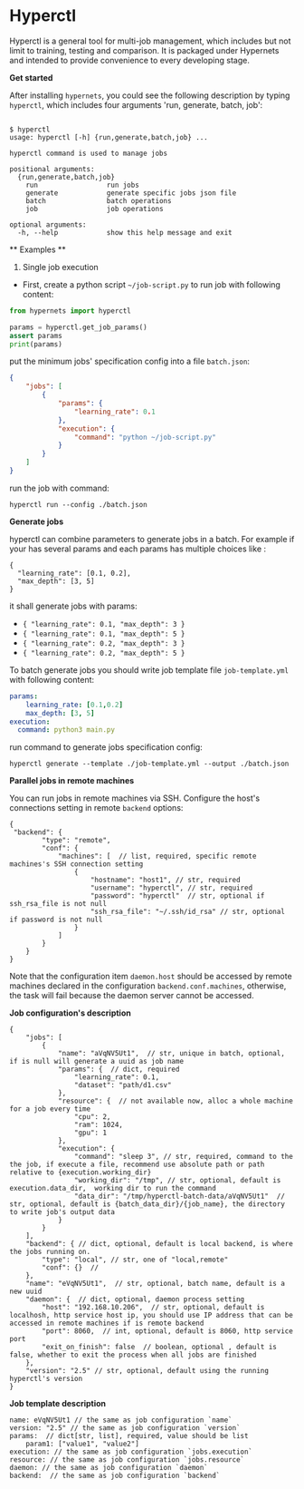 # Hyperctl

Hyperctl is a general tool for multi-job management, which includes but not limit to training, testing and comparison. It is packaged under Hypernets and intended to provide convenience to every developing stage. 


**Get started**

After installing `hypernets`, you could see the following description by typing `hyperctl`, which includes four arguments 'run, generate, batch, job':
```shell

$ hyperctl
usage: hyperctl [-h] {run,generate,batch,job} ...

hyperctl command is used to manage jobs

positional arguments:
  {run,generate,batch,job}
    run                 run jobs
    generate            generate specific jobs json file
    batch               batch operations
    job                 job operations

optional arguments:
  -h, --help            show this help message and exit

```

** Examples **

1. Single job execution

- First, create a python script `~/job-script.py` to run job with following content:
```python
from hypernets import hyperctl

params = hyperctl.get_job_params()
assert params
print(params)
```

put the minimum jobs' specification config into a file `batch.json`:
```json
{
    "jobs": [
        {
            "params": {
                "learning_rate": 0.1
            },
            "execution": {
                "command": "python ~/job-script.py"
            }
        }
    ]
}
```

run the job with command:
```shell
hyperctl run --config ./batch.json
```

**Generate jobs**

hyperctl can combine parameters to generate jobs in a batch. For example if your has several params and each params has 
multiple choices like :
```shell
{
  "learning_rate": [0.1, 0.2],
  "max_depth": [3, 5]
}
```
it shall generate jobs with params:
- `{ "learning_rate": 0.1, "max_depth": 3 }`
- `{ "learning_rate": 0.1, "max_depth": 5 }`
- `{ "learning_rate": 0.2, "max_depth": 3 }`
- `{ "learning_rate": 0.2, "max_depth": 5 }`

To batch generate jobs you should write job template file `job-template.yml` with following content:

```yaml
params:
    learning_rate: [0.1,0.2]
    max_depth: [3, 5]
execution:
  command: python3 main.py
```

run command to generate jobs specification config:
```shell
hyperctl generate --template ./job-template.yml --output ./batch.json
```

**Parallel jobs in remote machines**

You can run jobs in remote machines via SSH. Configure the host's connections setting in remote `backend` options:
```
{
 "backend": {
        "type": "remote",
        "conf": {
            "machines": [  // list, required, specific remote machines's SSH connection setting 
                {
                    "hostname": "host1", // str, required
                    "username": "hyperctl", // str, required
                    "password": "hyperctl"  // str, optional if ssh_rsa_file is not null
                    "ssh_rsa_file": "~/.ssh/id_rsa" // str, optional if password is not null
                }
            ]
        }
    }
}
```

Note that the configuration item `daemon.host` should be accessed by remote machines declared in the configuration `backend.conf.machines`,
otherwise, the task will fail because the daemon server cannot be accessed.


**Job configuration's description**
```
{
    "jobs": [
        {
            "name": "aVqNV5Ut1",  // str, unique in batch, optional, if is null will generate a uuid as job name
            "params": {  // dict, required
                "learning_rate": 0.1,
                "dataset": "path/d1.csv"
            },
            "resource": {  // not available now, alloc a whole machine for a job every time
                "cpu": 2,
                "ram": 1024,
                "gpu": 1
            },
            "execution": {
                "command": "sleep 3", // str, required, command to the the job, if execute a file, recommend use absolute path or path relative to {execution.working_dir}
                "working_dir": "/tmp", // str, optional, default is execution.data_dir,  working dir to run the command
                "data_dir": "/tmp/hyperctl-batch-data/aVqNV5Ut1"  // str, optional, default is {batch_data_dir}/{job_name}, the directory to write job's output data
            }
        }
    ],
    "backend": { // dict, optional, default is local backend, is where the jobs running on. 
        "type": "local", // str, one of "local,remote"
        "conf": {}  // 
    },
    "name": "eVqNV5Ut1",  // str, optional, batch name, default is a new uuid 
    "daemon": {  // dict, optional, daemon process setting
        "host": "192.168.10.206",  // str, optional, default is localhosh, http service host ip, you should use IP address that can be accessed in remote machines if is remote backend
        "port": 8060,  // int, optional, default is 8060, http service port
        "exit_on_finish": false  // boolean, optional , default is false, whether to exit the process when all jobs are finished
    },
    "version": "2.5" // str, optional, default using the running hyperctl's version
}
```

**Job template description**
```
name: eVqNV5Ut1 // the same as job configuration `name`
version: "2.5" // the same as job configuration `version`
params:  // dict[str, list], required, value should be list 
    param1: ["value1", "value2"]
execution: // the same as job configuration `jobs.execution`
resource: // the same as job configuration `jobs.resource`
daemon: // the same as job configuration `daemon`
backend:  // the same as job configuration `backend`
```
